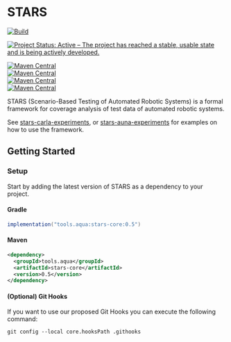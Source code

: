 # STARS
[![Build](https://github.com/tudo-aqua/stars/actions/workflows/analyze-build-deploy.yml/badge.svg)](https://github.com/tudo-aqua/stars/actions)

[![Project Status: Active – The project has reached a stable, usable state and is being actively developed.](https://www.repostatus.org/badges/latest/active.svg)](https://www.repostatus.org/#active)

[![Maven Central](https://img.shields.io/maven-central/v/tools.aqua/stars-core?logo=apache-maven&label=MavenCentral%20stars-core)](https://central.sonatype.com/artifact/tools.aqua/stars-core)\
[![Maven Central](https://img.shields.io/maven-central/v/tools.aqua/stars-logic-kcmftbl?logo=apache-maven&label=MavenCentral%20stars-logic-kcmftbl)](https://central.sonatype.com/artifact/tools.aqua/stars-logic-kcmftbl)\
[![Maven Central](https://img.shields.io/maven-central/v/tools.aqua/stars-importer-carla?logo=apache-maven&label=MavenCentral%20stars-importer-carla)](https://central.sonatype.com/artifact/tools.aqua/stars-importer-carla)\
[![Maven Central](https://img.shields.io/maven-central/v/tools.aqua/stars-data-av?logo=apache-maven&label=MavenCentral%20stars-data-av)](https://central.sonatype.com/artifact/tools.aqua/stars-data-av)

STARS (Scenario-Based Testing of Automated Robotic Systems) is a formal framework for coverage analysis of test data of automated robotic systems.

See [stars-carla-experiments](https://github.com/tudo-aqua/stars-carla-experiments), or [stars-auna-experiments](https://github.com/tudo-aqua/stars-auna-experiments) for examples on how to use the 
framework.

## Getting Started

### Setup

Start by adding the latest version of STARS as a dependency to your project.

#### Gradle
```gradle
implementation("tools.aqua:stars-core:0.5")
```

#### Maven
```xml
<dependency>
  <groupId>tools.aqua</groupId>
  <artifactId>stars-core</artifactId>
  <version>0.5</version>
</dependency>
``` 

#### (Optional) Git Hooks
If you want to use our proposed Git Hooks you can execute the following command:
```shell
git config --local core.hooksPath .githooks
```

